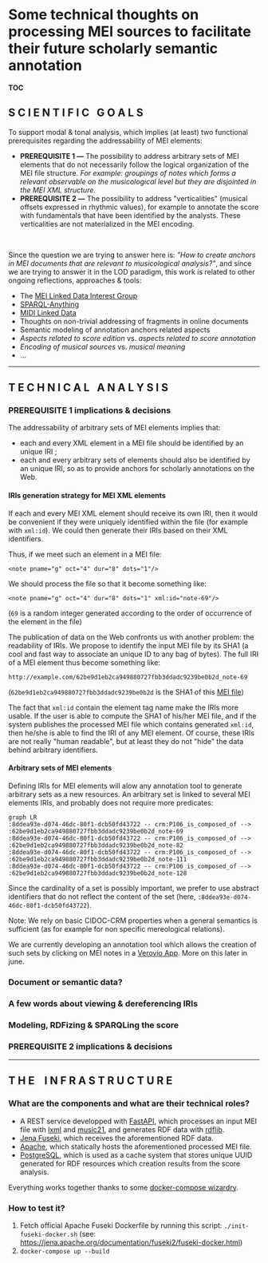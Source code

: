 # Some technical thoughts on processing MEI sources to facilitate their future scholarly semantic annotation

__TOC__

## S C I E N T I F I C   G O A L S

To support modal & tonal analysis, which implies (at least) two functional prerequisites regarding the addressability of MEI elements:

- **PREREQUISITE 1 —** The possibility to address arbitrary sets of MEI elements that do not necessarily follow the logical organization of the MEI file structure. _For example: groupings of notes which forms a relevant observable on the musicological level but they are disjointed in the MEI XML structure._
- **PREREQUISITE 2 —** The possibility to address "verticalities" (musical offsets expressed in rhythmic values), for example to annotate the score with fundamentals that have been identified by the analysts. These verticalities are not materialized in the MEI encoding.
</div><br/>

Since the question we are trying to answer here is: _"How to create anchors in MEI documents that are relevant to musicological analysis?"_, and since we are trying to answer it in the LOD paradigm, this work is related to other ongoing reflections, approaches & tools:

- The [MEI Linked Data Interest Group](https://music-encoding.org/community/interest-groups.html)
- [SPARQL-Anything](https://github.com/SPARQL-Anything/sparql.anything)
- [MIDI Linked Data](https://midi-ld.github.io/)
- Thoughts on non-trivial addressing of fragments in online documents
- Semantic modeling of annotation anchors related aspects
- _Aspects related to score edition_ vs. _aspects related to score annotation_
- _Encoding of musical sources_ vs. _musical meaning_
- …

--- 

## T E C H N I C A L   A N A L Y S I S

### PREREQUISITE 1 implications & decisions

The addressability of arbitrary sets of MEI elements implies that:

- each and every XML element in a MEI file should be identified by an unique IRI ;
- each and every arbitrary sets of elements should also be identified by an unique IRI, so as to provide anchors for scholarly annotations on the Web.

#### IRIs generation strategy for MEI XML elements

If each and every MEI XML element should receive its own IRI, then it would be convenient if they were uniquely identified within the file (for example with `xml:id`). We could then generate their IRIs based on their XML identifiers.

Thus, if we meet such an element in a MEI file:

`<note pname="g" oct="4" dur="8" dots="1"/>`

We should process the file so that it become something like:

`<note pname="g" oct="4" dur="8" dots="1" xml:id="note-69"/>`

(`69` is a random integer generated according to the order of occurrence of the element in the file)

The publication of data on the Web confronts us with another problem: the readability of IRIs. We propose to identify the input MEI file by its SHA1 (a cool and fast way to associate an unique ID to any bag of bytes). The full IRI of a MEI element thus become something like:

`http://example.com/62be9d1eb2ca949880727fbb3ddadc9239be0b2d_note-69`

(`62be9d1eb2ca949880727fbb3ddadc9239be0b2d` is the SHA1 of this [MEI file](https://github.com/music-encoding/sample-encodings/blob/master/MEI_4.0/Music/Complete_examples/Bach_Musikalisches_Opfer_Trio.mei))

The fact that `xml:id` contain the element tag name make the IRIs more usable. If the user is able to compute the SHA1 of his/her MEI file, and if the system publishes the processed MEI file which contains generated `xml:id`, then he/she is able to find the IRI of any MEI element. Of course, these IRIs are not really "human readable", but at least they do not "hide" the data behind arbitrary identifiers.

#### Arbitrary sets of MEI elements

Defining IRIs for MEI elements will alow any annotation tool to generate arbitrary sets as a new resources. An arbitrary set is linked to several MEI elements IRIs, and probably does not require more predicates:

```mermaid
graph LR
:8ddea93e-d074-46dc-80f1-dcb50fd43722 -- crm:P106_is_composed_of --> :62be9d1eb2ca949880727fbb3ddadc9239be0b2d_note-69
:8ddea93e-d074-46dc-80f1-dcb50fd43722 -- crm:P106_is_composed_of --> :62be9d1eb2ca949880727fbb3ddadc9239be0b2d_note-82
:8ddea93e-d074-46dc-80f1-dcb50fd43722 -- crm:P106_is_composed_of --> :62be9d1eb2ca949880727fbb3ddadc9239be0b2d_note-111
:8ddea93e-d074-46dc-80f1-dcb50fd43722 -- crm:P106_is_composed_of --> :62be9d1eb2ca949880727fbb3ddadc9239be0b2d_note-128
```

Since the cardinality of a set is possibly important, we prefer to use abstract identifiers that do not reflect the content of the set (here, `:8ddea93e-d074-46dc-80f1-dcb50fd43722`).

Note: We rely on basic CIDOC-CRM properties when a general semantics is sufficient (as for example for non specific mereological relations).

We are currently developing an annotation tool which allows the creation of such sets by clicking on MEI notes in a [Verovio App](https://www.verovio.org/). More on this later in june.

### Document or semantic data?

### A few words about viewing & dereferencing IRIs

### Modeling, RDFizing & SPARQLing the score

### PREREQUISITE 2 implications & decisions

---

## T H E    I N F R A S T R U C T U R E

### What are the components and what are their technical roles?

- A REST service developped with [FastAPI](https://fastapi.tiangolo.com/), which processes an input MEI file with [lxml](https://lxml.de/) and [music21](https://web.mit.edu/music21/), and generates RDF data with [rdflib](https://rdflib.readthedocs.io/en/stable/).
- [Jena Fuseki](https://jena.apache.org/documentation/fuseki2/), which receives the aforementioned RDF data.
- [Apache](https://httpd.apache.org/), which statically hosts the aforementioned processed MEI file.
- [PostgreSQL](https://www.postgresql.org/), which is used as a cache system that stores unique UUID generated for RDF resources which creation results from the score analysis.

Everything works together thanks to some [docker-compose wizardry](docker-compose.yml).

### How to test it?

1. Fetch official Apache Fuseki Dockerfile by running this script: `./init-fuseki-docker.sh` (see: https://jena.apache.org/documentation/fuseki2/fuseki-docker.html)
2. `docker-compose up --build`
